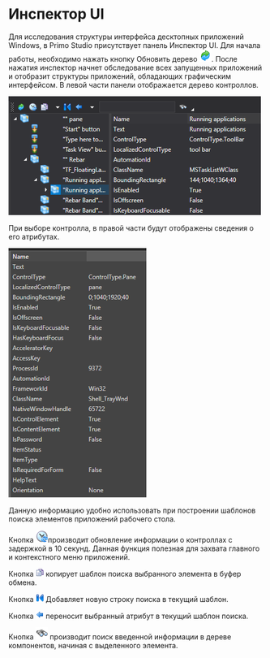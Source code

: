 # Инспектор UI

Для исследования структуры интерфейса десктопных приложений Windows, в Primo Studio присутствует панель Инспектор UI. Для начала работы, необходимо нажать кнопку Обновить дерево ![](<../../.gitbook/assets/0 (108).png>). После нажатия инспектор начнет обследование всех запущенных приложений и отобразит структуры приложений, обладающих графическим интерфейсом. В левой части панели отображается дерево контроллов.

![](<../../.gitbook/assets/001 (4).png>)

При выборе контролла, в правой части будут отображены сведения о его атрибутах.

![](<../../.gitbook/assets/2 (12).png>)

Данную информацию удобно использовать при построении шаблонов поиска элементов приложений рабочего стола.

Кнопка ![](../../.gitbook/assets/btnRefreshWait.png)производит обновление информации о контроллах с задержкой в 10 секунд. Данная функция полезная для захвата главного и контекстного меню приложений.

Кнопка ![](../../.gitbook/assets/btnCopy.png) копирует шаблон поиска выбранного элемента в буфер обмена.

Кнопка ![](../../.gitbook/assets/btnSendPattern.png) Добавляет новую строку поиска в текущий шаблон.

Кнопка ![](../../.gitbook/assets/btnSendProperty.png) переносит выбранный атрибут в текущий шаблон поиска.

Кнопка ![](../../.gitbook/assets/btnSearch.png) производит поиск введенной информации в дереве компонентов, начиная с выделенного элемента.
